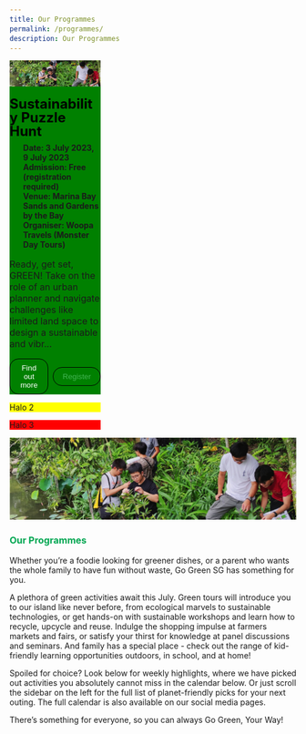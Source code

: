 ```yaml
---
title: Our Programmes
permalink: /programmes/
description: Our Programmes
---
```

<style>
	.row {
		gap: 1rem;
	}
	
	.programmes__item {
		width: calc(33.33% - .5rem) !important;
	}
	
	.programmes > img {
		width: 100%;
	}
	
	.programmes__item > h2 {
		color: black;
		font-size: 1.5rem;
		line-height: 1.5rem;
		margin: 1rem 0 .5rem;
	}
	
	.programmes__item__detail > ul {
		display: flex;
		flex-direction: column;
		list-style-type: none;
		margin: 0;
	}
	
	.programmes__item__detail > li {
		margin: 0;
		font-size: 1rem;
	}
	
	.programmes__item__body > p {
		font-size: 1rem;
	}
	
	.programmes__item__actions {
		display: flex;
		align-items: center;
		margin-top: 1rem;
		gap: 0.5rem;
	}
	
	.programmes__item__actions > button {
		border: 1px solid black;
		padding: .5rem 1rem;
		height: fit-content;
		border-radius: 1rem;
		background-color: transparent;
		cursor: pointer;
	}
	
	.button-primary {
		background-color: #529c57;
		color: white;
	}
	
	.button-secondary {
		border: 1px solid #43b453;
		color: #43b453
	}
</style>

<div class="row">
	<div style="background-color: green;" class="programmes__item col is-one-third">
		<img src="/images/our-programmes.png">
		<h2>Sustainability Puzzle Hunt</h2>
		<div class="programmes__item__detail">
			<ul>
				<li><strong>Date: 3 July 2023, 9 July 2023</strong></li>
				<li><strong>Admission: Free (registration required)</strong></li>
				<li><strong>Venue: Marina Bay Sands and Gardens by the Bay</strong></li>
				<li><strong>Organiser: Woopa Travels (Monster Day Tours)</strong></li>
			</ul>
		</div>
		<div class="programmes__item__body">
			<p>Ready, get set, GREEN! Take on the role of an urban planner and navigate challenges like limited land space to  design a sustainable and vibr...
		</p></div>
		<div class="programmes__item__actions">
			<button class="button-primary">Find out more</button>
			<button class="button-secondary">Register</button>
		</div>
	</div>
	<div style="background-color: yellow;" class="programmes__item col is-one-third">
		<p>Halo 2</p>
	</div>
	<div style="background-color: red;" class="programmes__item col is-one-third">
		<p>Halo 3</p>
	</div>
</div>

![](/images/our-programmes.png)
### <span class="tx-green">Our Programmes</span>

Whether you’re a foodie looking for greener dishes, or a parent who wants the whole family to have fun without waste, Go Green SG has something for you.

A plethora of green activities await this July. Green tours will introduce you to our island like never before, from ecological marvels to sustainable technologies, or get hands-on with sustainable workshops and learn how to recycle, upcycle and reuse. Indulge the shopping impulse at farmers markets and fairs, or satisfy your thirst for knowledge at panel discussions and seminars. And family has a special place - check out the range of kid-friendly learning opportunities outdoors, in school, and at home!

Spoiled for choice? Look below for weekly highlights, where we have picked out activities you absolutely cannot miss in the calendar below. Or just scroll the sidebar on the left for the full list of planet-friendly picks for your next outing. The full calendar is also available on our social media pages.

There’s something for everyone, so you can always Go Green, Your Way!

<style>
	.tx-green { color: #00A651; }
	.tx-light-green { color: #A9CB5A; }
	.tx-dark-green { color: #52A057; }
	.tx-blue { color: #71B4DA; }
	.tx-gray { color: #9B9B9B; }
	.tx-brown { color: #8B572A; }
</style>